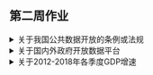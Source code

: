 ## 第二周作业

<details>
  <summary>关于我国公共数据开放的条例或法规</summary>
  </br>
  下列链接所指均为相关政府机构官方网站，是为对应信源，故不作单列。


  公共数据的统计多由相应的政府职能机构完成，故公共数据的开放实际上大多数都基于政府信息公开，政府信息公开也多包括公共数据的开放。
  
  
  相关条例或法规中最为核心的是<a href="http://www.gov.cn/zhengce/content/2019-04/15/content_5382991.htm">《中华人民共和国政府信息公开条例》</a>

在此基础上，有各级人民政府制定的政府信息公开相应条例或办法，如：

* [《浙江省政府信息公开暂行办法》](http://www.zj.gov.cn/art/2016/7/12/art_1588100_25554155.html)
* [《上海市政府信息公开规定》](http://www.shanghai.gov.cn/nw2/nw2314/nw2319/nw22421/nw44398/u26aw14328.html)
* [《宁波市政府信息依申请公开办理规定》](http://zfxx.ningbo.gov.cn/art/2019/8/7/art_2500_3890172.html)
  
也有国务院各部委制定的信息公开实施办法，如：

* 国家税务总局的 [《全面推进政务公开工作实施办法》](http://www.chinatax.gov.cn//n810341/n810755/c2584769/content.html)
* 中华人民共和国教育部的 [《高等学校信息公开办法》](http://www.moe.gov.cn/srcsite/A02/s7049/201005/t20100511_170528.html)
* 中华人民共和国工业和信息化部的 [《工业和信息化部政府信息公开工作办法》](http://www.miit.gov.cn/n1146295/n1146592/n1146744/c3659053/content.html)
* 中华人民共和国生态环境部的 [《生态环境部政府信息公开实施办法》](http://www.mee.gov.cn/xxgk2018/xxgk/xxgk06/201907/t20190726_712427.html)

部分办法与意见实质也属政府信息公开，但更具体地针对公共数据的开放，如：

* [《上海市公共数据开放暂行办法》](http://www.shanghai.gov.cn/nw2/nw2314/nw2319/nw2407/nw45024/u26aw62638.html)
* [《银川市城市数据共享开放管理办法》](http://www.yinchuan.gov.cn/xxgk/bmxxgkml/szfbgt/xxgkml_1841/zfwj/yzbgf/201803/t20180323_721113.html)

除上述内容外，关于公共数据的统计或管理的法律法规、条例办法，也多有关于数据面向社会公众发布、开放的相应条款，如：

* [《中华人民共和国统计法》](http://www.stats.gov.cn/zjtj/tjfg/tjfl/200906/t20090629_8791.html)第三章
* [《土地调查条例》](http://www.stats.gov.cn/zjtj/tjfg/xzfg/200904/t20090421_36034.html)第五章
* [《科学数据管理办法》](http://www.gov.cn/zhengce/content/2018-04/02/content_5279272.htm)第四章

</details>

<details>
  <summary>关于国内外政府开放数据平台</summary>
  </br>
  由于政府信息公开的相关法规，国内绝大部分的县级以上人民政府，均在其官方网站，伴随信息公开，开设有可供查询部分公共数据的栏目，如：
  </br>
  </br>
  
* [中国政府网“数据”栏目](http://www.gov.cn/shuju/index.htm)
* [山西省人民政府门户网站“数据”栏目](http://www.shanxi.gov.cn/sj/)
* [吉林省人民政府门户网站“数据”栏目](http://www.jl.gov.cn/sj/)
* [南昌市人民政府“统计数据”栏目](http://www.nc.gov.cn/ncszf/sjfx1/nav_list.shtml)
* [上海市浦东新区人民政府网的“统计信息”栏目](https://www.pudong.gov.cn/shpd/InfoOpen/NewTongJiList.aspx?CategoryNum=014004002001)
* [墨脱县人民政府网的“统计数据”栏目](http://www.motuo.gov.cn/mtx/zwgk/dqsczz.shtml)
* [魏县党政网的“空气质量情况”专题](http://www.wei.gov.cn/so.php?keyword=%E7%A9%BA%E6%B0%94%E8%B4%A8%E9%87%8F%E6%83%85%E5%86%B5)

国务院各部委、各级政府职能部门的官方网站也多有其职能范围内公共数据的查询通道，如：

* [国家税务总局税收统计](http://www.chinatax.gov.cn/chinatax/n810214/n810631/index.html)
* [中华人民共和国文化和旅游部统计数据](http://zwgk.mct.gov.cn/?classInfoId=360)
* [福建省农业农村厅统计信息](http://nynct.fujian.gov.cn/xxgk/tjxx/)

国内大部分省市还设有专门的数据开放平台，如：

* [浙江省公共数据开放目录](http://data.zjzwfw.gov.cn/)
* [山东公共数据开放网](http://data.sd.gov.cn/)
* [天津市公共信息资源统一开放平台](https://data.tj.gov.cn/)
* [河南省公共数据开放平台](http://data.hnzwfw.gov.cn/odweb/)
* [贵州省政府数据开放平台](http://data.guizhou.gov.cn/)
* [成都市公共数据开放平台](http://www.cddata.gov.cn/)
* [济宁市公共数据开放网](http://jindata.sd.gov.cn/)
* [数据东莞](http://dataopen.dg.gov.cn/)

港澳台的数据开放平台，如：

* [香港特别行政区政府统计处](https://www.censtatd.gov.hk/)
* [香港金融管理局数据与统计资料](https://www.hkma.gov.hk/gb_chi/data-publications-and-research/data-and-statistics/)
* [澳门特别行政区政府统计暨普查局](https://www.dsec.gov.mo/)
* [澳门旅游数据](https://dataplus.macaotourism.gov.mo/)

大部分国家和地区均设有统计主管部门，在其官方网站上可查询部分公共数据，如：

* [中华人民共和国国家统计局](http://data.stats.gov.cn/)
* [俄罗斯联邦国家统计局](https://www.gks.ru/)
* [德国联邦统计局](https://www.destatis.de/)
* [爱尔兰中央统计局](https://www.cso.ie/)
* [斯洛文尼亚共和国统计局](https://www.stat.si/)
* [新加坡统计局](https://www.singstat.gov.sg/)
* [吉尔吉斯斯坦国家统计委员会](http://www.stat.kg/)
* [多哥国家统计和经济与人口研究所](http://www.stat-togo.org/)
* [日本总务省统计局](http://www.stat.go.jp/)
* [日本统计门户网站](https://www.e-stat.go.jp/)

美国各部门官方网站有可供查询的公共数据，如：

* [美国劳工统计局](https://www.bls.gov/)
* [美国能源情报署](https://www.eia.gov/)
* [美国经济分析局](https://www.bea.gov/)
* [美国国家卫生统计中心](https://www.cdc.gov/nchs/)
* [美国运输部统计局](https://www.bts.gov/)
* [美国国家农业统计服务中心](https://www.nass.usda.gov/)
* [美国数据与统计门户](https://www.usa.gov/statistics)

联合国各机构、各国政府间组织与部分非政府组织，也建有数据开放平台，如：

* [欧盟统计局](https://ec.europa.eu/eurostat/)
* [联合国粮农组织统计数据库](http://www.fao.org/faostat/en/#home)
* [世界卫生组织全球卫生观察站数据](https://www.who.int/gho/database/zh/)
* [经合组织数据](https://data.oecd.org/)
* [世界银行公开数据](https://data.worldbank.org.cn/)
 
</details>

<details>
  <summary>关于2012-2018年各季度GDP增速</summary>
</br>
　　进入统计局网站后选择季度数据，左侧列表可见“国民经济核算”这一项下，有GDP相关数据。其中，“国内生产总值指数”是按不变价格计算，反映一定时期内国内生产总值变动趋势和程度的相对数。在以上一年为基期计算，即“上年同期=100”时，有对应关系:</br>
</br>

　　　　　　　　　<strong>季度GDP同比增长速度=（国内生产总值指数当季值-100)*100%</strong></br>

</br>
　　如图，<strong>选取统计指标“国内生产总值指数(上年同期=100)当季值”</strong>,以上列公式计算，即可得到各季度GDP同比增长速度</br></br>
  
![](https://github.com/hzykk/task/blob/master/1009/tongbi.png)
据上述数据，不难得到，结果如下：
      
#### 2012-2018年各季度GDP同比增长速度（单位：%）

|年份|1季度|2季度|3季度|4季度|
|:---:|:---:|:---:|:---:|:---:|
|2018|6.8|6.7|6.5|6.4|
|2017|6.8|6.8|6.7|6.7|
|2016|6.7|6.7|6.7|6.8|
|2015|7.0|7.0|6.9|6.8|
|2014|7.4|7.5|7.1|7.2|
|2013|7.9|7.6|7.9|7.7|
|2012|8.1|7.7|7.5|8.1|

同时，“国内生产总值环比增长速度”已有数据，无需计算即可得到结果，<strong>选取统计指标、数据页面与结果如图</strong></br>

![](https://github.com/hzykk/task/blob/master/1009/huanbi.png)

</details>
